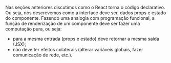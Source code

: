Nas seções anteriores discutimos como o React torna o código declarativo.
Ou seja, nós descrevemos como a interface deve ser, dados props e estado do componente.
Fazendo uma analogia com programação funcional, a função de renderização de um componente deve ser fazer uma computação pura, ou seja:

- para a mesma entrada (props e estado) deve retornar a mesma saída (JSX);
- não deve ter efeitos colaterais (alterar variáveis globais, fazer comunicação de rede, etc.).
